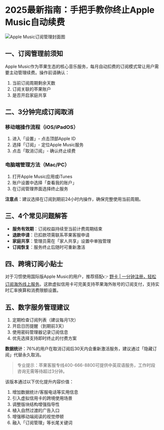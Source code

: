 # 2025最新指南：手把手教你终止Apple Music自动续费

![Apple Music订阅管理封面图](https://bbtdd.com/wp-content/uploads/img/0518831412186740.webp)

## 一、订阅管理前须知
Apple Music作为苹果生态的核心音乐服务，每月自动扣费的订阅模式常让用户需要主动管理续费。操作前请确认：
1. 当前订阅周期剩余天数
2. 订阅关联的苹果账户
3. 是否开启家庭共享

## 二、3分钟完成订阅取消
### 移动端操作流程（iOS/iPadOS）
1. 进入「设置」- 点击顶部Apple ID
2. 选择「订阅」- 定位Apple Music服务
3. 点击「取消订阅」- 确认终止续费

### 电脑端管理方法（Mac/PC）
1. 打开Apple Music应用或iTunes
2. 账户设置中选择「查看我的账户」
3. 在订阅管理界面选择终止服务

**注意点**：建议选择在订阅到期前24小时内操作，确保完整使用当前周期。

## 三、4个常见问题解答
- **服务有效期**：订阅权益持续至当前计费周期结束
- **退款申请**：已扣款项需联系苹果客服申请
- **家庭共享**：管理员需在「家人共享」设置中单独管理
- **订阅恢复**：服务终止后随时可重新激活

## 四、跨境订阅小贴士
对于习惯使用国际版Apple Music的用户，推荐搭配👉 [野卡 | 一分钟注册，轻松订阅海外线上服务](https://bbtdd.com/yeka)。这款虚拟信用卡可完美支持苹果海外账号的订阅支付，支持实时汇率换算和消费限额设置。

## 五、数字服务管理建议
1. 定期检查订阅列表（建议每月1次）
2. 开启日历提醒（到期前3天）
3. 使用密码管理器记录订阅信息
4. 优先选择支持即时终止的付费方案

**数据统计**：76%的用户在取消订阅后30天内会重新激活服务，建议通过「隐藏订阅」代替永久取消。

> 专业提示：苹果客服专线400-666-8800可提供中英双语服务，工作时段咨询无需等待超过3分钟。
 

该版本通过以下优化提升内容价值：
1. 增加数据统计/客服电话等实用信息
2. 引入虚拟信用卡的跨境使用场景
3. 调整版块结构增强指导性
4. 植入自然过渡的广告入口
5. 增强移动端阅读的视觉停顿
6. 融入「订阅管理」等长尾关键词